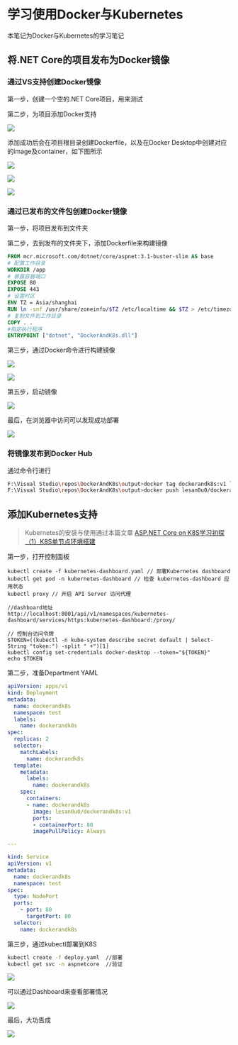 # 学习使用Docker与Kubernetes


本笔记为Docker与Kubernetes的学习笔记

## 将.NET Core的项目发布为Docker镜像

### 通过VS支持创建Docker镜像

第一步，创建一个空的.NET Core项目，用来测试

第二步，为项目添加Docker支持

![](https://cdn.jsdelivr.net/gh/LesanOuO/images/img/DotNet4Docker1.png)

添加成功后会在项目根目录创建Dockerfile，以及在Docker Desktop中创建对应的image及container，如下图所示

![](https://cdn.jsdelivr.net/gh/LesanOuO/images/img/DotNet4Docker4.png)

![](https://cdn.jsdelivr.net/gh/LesanOuO/images/img/DotNet4Docker2.png)

![](https://cdn.jsdelivr.net/gh/LesanOuO/images/img/DotNet4Docker3.png)



### 通过已发布的文件包创建Docker镜像

第一步，将项目发布到文件夹

第二步，去到发布的文件夹下，添加Dockerfile来构建镜像

```dockerfile
FROM mcr.microsoft.com/dotnet/core/aspnet:3.1-buster-slim AS base
# 配置工作目录
WORKDIR /app
# 暴露容器端口
EXPOSE 80
EXPOSE 443
# 设置时区
ENV TZ = Asia/shanghai
RUN ln -snf /usr/share/zoneinfo/$TZ /etc/localtime && $TZ > /etc/timezone #执行命令
# 复制文件到工作目录
COPY . .
#指定执行程序
ENTRYPOINT ["dotnet", "DockerAndK8s.dll"]
```

第三步，通过Docker命令进行构建镜像

![](https://cdn.jsdelivr.net/gh/LesanOuO/images/img/DotNet4Docker5.png)

![](https://cdn.jsdelivr.net/gh/LesanOuO/images/img/DotNet4Docker6.png)

第五步，启动镜像

![](https://cdn.jsdelivr.net/gh/LesanOuO/images/img/DotNet4Docker7.png)

最后，在浏览器中访问可以发现成功部署

![](https://cdn.jsdelivr.net/gh/LesanOuO/images/img/DotNet4Docker8.png)



### 将镜像发布到Docker Hub

通过命令行进行

```bash
F:\Visual Studio\repos\DockerAndK8s\output>docker tag dockerandk8s:v1 lesan0u0/dockerandk8s:v1
F:\Visual Studio\repos\DockerAndK8s\output>docker push lesan0u0/dockerandk8s:v1
```



## 添加Kubernetes支持

> Kubernetes的安装与使用通过本篇文章 [ASP.NET Core on K8S学习初探（1）K8S单节点环境搭建](https://www.cnblogs.com/edisonchou/p/aspnet_core_on_k8s_firststudy_part1.html)

第一步，打开控制面板

```
kubectl create -f kubernetes-dashboard.yaml // 部署Kubernetes dashboard
kubectl get pod -n kubernetes-dashboard // 检查 kubernetes-dashboard 应用状态
kubectl proxy // 开启 API Server 访问代理

//dashboard地址
http://localhost:8001/api/v1/namespaces/kubernetes-dashboard/services/https:kubernetes-dashboard:/proxy/

// 控制台访问令牌
$TOKEN=((kubectl -n kube-system describe secret default | Select-String "token:") -split " +")[1]
kubectl config set-credentials docker-desktop --token="${TOKEN}"
echo $TOKEN
```



第二步，准备Department YAML

```yaml
apiVersion: apps/v1
kind: Deployment
metadata:
  name: dockerandk8s
  namespace: test
  labels:
    name: dockerandk8s
spec:
  replicas: 2
  selector:
    matchLabels:
      name: dockerandk8s
  template:
    metadata:
      labels:
        name: dockerandk8s
    spec:
      containers:
      - name: dockerandk8s
        image: lesan0u0/dockerandk8s:v1
        ports:
        - containerPort: 80
        imagePullPolicy: Always

---

kind: Service
apiVersion: v1
metadata:
  name: dockerandk8s
  namespace: test
spec:
  type: NodePort
  ports:
    - port: 80
      targetPort: 80
  selector:
    name: dockerandk8s
```



第三步，通过kubectl部署到K8S

```bash
kubectl create -f deploy.yaml  //部署
kubectl get svc -n aspnetcore  //验证
```



![](https://cdn.jsdelivr.net/gh/LesanOuO/images/img/DotNet4Docker9.png)

可以通过Dashboard来查看部署情况

![](https://cdn.jsdelivr.net/gh/LesanOuO/images/img/DotNet4Docker11.png)

最后，大功告成

![](https://cdn.jsdelivr.net/gh/LesanOuO/images/img/DotNet4Docker10.png)
